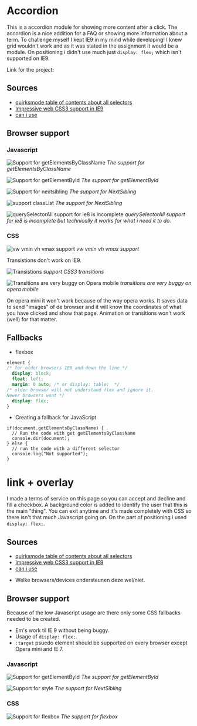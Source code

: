# Accordion
This is a accordion module for showing more content after a click. The accordion is a nice addition for a FAQ or showing more information about a term.
To challenge myself I kept IE9 in my mind while developing! I knew grid wouldn't work and as it was stated in the assignment it would be a module.
On positioning i didn't use much just `display: flex;` which isn't supported on IE9.

Link for the project: 

## Sources
* [quirksmode table of contents about all selectors](https://quirksmode.org/dom/core/#fivemethods)
* [Impressive web CSS3 support in IE9](https://www.impressivewebs.com/css3-support-ie9/)
* [can i use](https://caniuse.com/)

## Browser support

### Javascript
![Support for getElementsByClassName](docImages/getElementsByClassName.png)
_The support for getElementsByClassName_

![Support for getElementById](docImages/getElementById.png)
_The support for getElementById_

![Support for nextsibling](docImages/NextSibling.png)
_The support for NextSibling_

![support classList](docImages/classlist.png)
_The support for NextSibling_

![querySelectorAll support for ie8 is incomplete](docImages/querySelectorAll.png)
_querySelectorAll support for ie8 is incomplete but technically it works for what i need it to do._


### CSS
![vw vmin vh vmax support](docImages/vwvhvminvmax.png)
_vw vmin vh vmax support_

Transistions don't work on IE9.

![Transistions](docImages/transitions.png)
_support CSS3 transitions_


![Transitions are very buggy on Opera mobile](docImages/Opera-mobile.png)
_transitions are very buggy on opera mobile_

On opera mini it won't work because of the way opera works. It saves data to send "images" of de browser and it will know the coordinates of what you have clicked and show that page. Animation or transitions won't work (well) for that matter.


## Fallbacks

* flexbox

```CSS
element {
/* for older browsers IE9 and down the line */
  display: block;
  float: left;
  margin: 0 auto; /* or display: table;  */
/* older browser will not understand flex and ignore it.
Newer browsers wont */
  display: flex;
}
```

* Creating a fallback for JavaScript

```JS
if(document.getElementsByClassName) {
  // Run the code with get getElementsByClassName
  console.dir(document);
} else {
  // run the code with a different selector
  console.log("Not supported");
}
```

# link + overlay
I made a terms of service on this page so you can accept and decline and fill a checkbox. A background color is added to identify the user that this is the main "thing". You can exit anytime and it's made completely with CSS so there isn't that much Javascript going on. On the part of positioning i used `display: flex;`.


## Sources
* [quirksmode table of contents about all selectors](https://quirksmode.org/dom/core/#fivemethods)
* [Impressive web CSS3 support in IE9](https://www.impressivewebs.com/css3-support-ie9/)
* [can i use](https://caniuse.com/)

-	Welke browsers/devices ondersteunen deze wel/niet.

## Browser support
Because of the low Javascript usage are there only some CSS fallbacks needed to be created.
* Em's work til IE 9 without being buggy.
* Usage of `display: flex;`.
* `:target` psuedo element should be supported on every browser except Opera mini and IE 7.


### Javascript
![Support for getElementById](docImages/getElementById.png)
_The support for getElementById_

![Support for style](docImages/classlist.png)
_The support for NextSibling_

### CSS
![Support for flexbox](docImages/displayflex.png)
_The support for flexbox_
